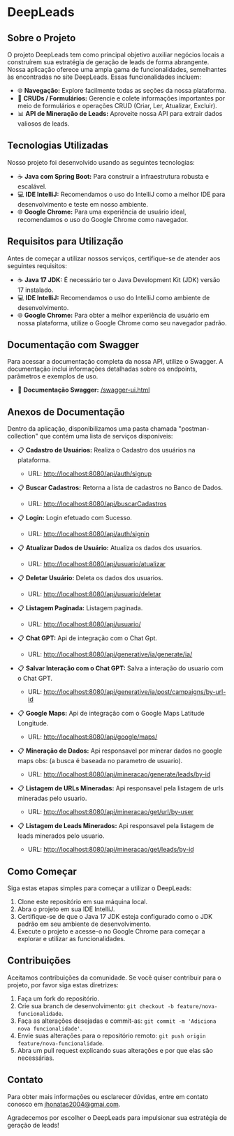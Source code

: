 # DeepLeads

## Sobre o Projeto

O projeto DeepLeads tem como principal objetivo auxiliar negócios locais a construírem sua estratégia de geração de leads de forma abrangente. Nossa aplicação oferece uma ampla gama de funcionalidades, semelhantes às encontradas no site DeepLeads. Essas funcionalidades incluem:

- 🌐 **Navegação:** Explore facilmente todas as seções da nossa plataforma.
- 📝 **CRUDs / Formulários:** Gerencie e colete informações importantes por meio de formulários e operações CRUD (Criar, Ler, Atualizar, Excluir).
- 📊 **API de Mineração de Leads:** Aproveite nossa API para extrair dados valiosos de leads.

## Tecnologias Utilizadas

Nosso projeto foi desenvolvido usando as seguintes tecnologias:

- ☕ **Java com Spring Boot:** Para construir a infraestrutura robusta e escalável.
- 💻 **IDE IntelliJ:** Recomendamos o uso do IntelliJ como a melhor IDE para desenvolvimento e teste em nosso ambiente.
- 🌐 **Google Chrome:** Para uma experiência de usuário ideal, recomendamos o uso do Google Chrome como navegador.

## Requisitos para Utilização

Antes de começar a utilizar nossos serviços, certifique-se de atender aos seguintes requisitos:

- ☕ **Java 17 JDK:** É necessário ter o Java Development Kit (JDK) versão 17 instalado.
- 💻 **IDE IntelliJ:** Recomendamos o uso do IntelliJ como ambiente de desenvolvimento.
- 🌐 **Google Chrome:** Para obter a melhor experiência de usuário em nossa plataforma, utilize o Google Chrome como seu navegador padrão.

## Documentação com Swagger

Para acessar a documentação completa da nossa API, utilize o Swagger. A documentação inclui informações detalhadas sobre os endpoints, parâmetros e exemplos de uso.

- 📖 **Documentação Swagger:** [/swagger-ui.html](http://localhost:8080/swagger-ui.html)

## Anexos de Documentação

Dentro da aplicação, disponibilizamos uma pasta chamada "postman-collection" que contém uma lista de serviços disponíveis:

- 📋 **Cadastro de Usuários:** Realiza o Cadastro dos usuários na plataforma.
  - URL: [http://localhost:8080/api/auth/signup](http://localhost:8080/api/auth/signup)

- 📋 **Buscar Cadastros:** Retorna a lista de cadastros no Banco de Dados.
  - URL: [http://localhost:8080/api/buscarCadastros](http://localhost:8080/api/buscarCadastros)

- 📋 **Login:** Login efetuado com Sucesso.
  - URL: [http://localhost:8080/api/auth/signin](http://localhost:8080/api/auth/signin)

- 📋 **Atualizar Dados de Usuário:** Atualiza os dados dos usuarios.
  - URL: [http://localhost:8080/api/usuario/atualizar](http://localhost:8080/api/usuario/atualizar)

- 📋 **Deletar Usuário:** Deleta os dados dos usuarios.
  - URL: [http://localhost:8080/api/usuario/deletar](http://localhost:8080/api/usuario/deletar)

- 📋 **Listagem Paginada:** Listagem paginada.
  - URL: [http://localhost:8080/api/usuario/](http://localhost:8080/api/usuario/)

- 📋 **Chat GPT:** Api de integração com o Chat Gpt.
  - URL: [http://localhost:8080/api/generative/ia/generate/ia/](http://localhost:8080/api/generative/ia/generate/ia/)

- 📋 **Salvar Interação com o Chat GPT:** Salva a interação do usuario com o Chat GPT.
  - URL: [http://localhost:8080/api/generative/ia/post/campaigns/by-url-id](http://localhost:8080/api/generative/ia/post/campaigns/by-url-id)

- 📋 **Google Maps:** Api de integração com o Google Maps Latitude Longitude.
  - URL: [http://localhost:8080/api/google/maps/](http://localhost:8080/api/google/maps/)

- 📋 **Mineração de Dados:** Api responsavel por minerar dados no google maps obs: (a busca é baseada no parametro de usuario).
  - URL: [http://localhost:8080/api/mineracao/generate/leads/by-id](http://localhost:8080/api/mineracao/generate/leads/by-id)

- 📋 **Listagem de URLs Mineradas:** Api responsavel pela listagem de urls mineradas pelo usuario.
  - URL: [http://localhost:8080/api/mineracao/get/url/by-user](http://localhost:8080/api/mineracao/get/url/by-user)

- 📋 **Listagem de Leads Minerados:** Api responsavel pela listagem de leads minerados pelo usuario.
  - URL: [http://localhost:8080/api/mineracao/get/leads/by-id](http://localhost:8080/api/mineracao/get/leads/by-id)

## Como Começar

Siga estas etapas simples para começar a utilizar o DeepLeads:

1. Clone este repositório em sua máquina local.
2. Abra o projeto em sua IDE IntelliJ.
3. Certifique-se de que o Java 17 JDK esteja configurado como o JDK padrão em seu ambiente de desenvolvimento.
4. Execute o projeto e acesse-o no Google Chrome para começar a explorar e utilizar as funcionalidades.

## Contribuições

Aceitamos contribuições da comunidade. Se você quiser contribuir para o projeto, por favor siga estas diretrizes:

1. Faça um fork do repositório.
2. Crie sua branch de desenvolvimento: `git checkout -b feature/nova-funcionalidade`.
3. Faça as alterações desejadas e commit-as: `git commit -m 'Adiciona nova funcionalidade'`.
4. Envie suas alterações para o repositório remoto: `git push origin feature/nova-funcionalidade`.
5. Abra um pull request explicando suas alterações e por que elas são necessárias.

## Contato

Para obter mais informações ou esclarecer dúvidas, entre em contato conosco em jhonatas2004@gmai.com.

Agradecemos por escolher o DeepLeads para impulsionar sua estratégia de geração de leads!
